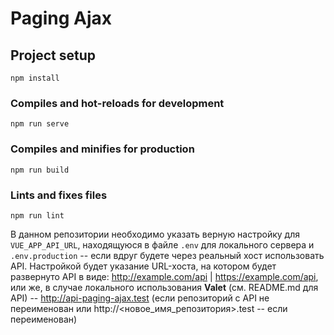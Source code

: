 # Paging Ajax

## Project setup
```
npm install
```

### Compiles and hot-reloads for development
```
npm run serve
```

### Compiles and minifies for production
```
npm run build
```

### Lints and fixes files
```
npm run lint
```

В данном репозитории необходимо указать верную настройку для ```VUE_APP_API_URL```, находящуюся в файле ```.env``` для локального сервера и ```.env.production``` -- если вдруг будете через реальный хост использовать API. Настройкой будет указание URL-хоста, на котором будет развернуто API в виде: http://example.com/api | https://example.com/api, или же, в случае локального использования **Valet** (см. README.md для API) -- http://api-paging-ajax.test (если репозиторий с API не переименован или http://<новое_имя_репозитория>.test -- если переименован)


